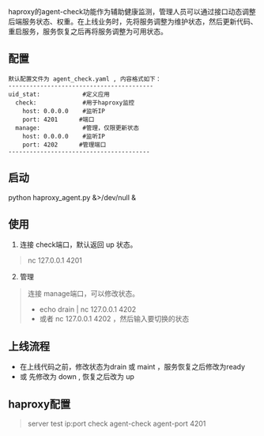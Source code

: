 haproxy的agent-check功能作为辅助健康监测，管理人员可以通过接口动态调整后端服务状态、权重。在上线业务时，先将服务调整为维护状态，然后更新代码、重启服务，服务恢复之后再将服务调整为可用状态。

## 配置

```
默认配置文件为 agent_check.yaml , 内容格式如下：
-----------------------------------------
uid_stat:            #定义应用
  check:             #用于haproxy监控
    host: 0.0.0.0    #监听IP
    port: 4201      #端口
  manage:            #管理，仅限更新状态
    host: 0.0.0.0    #监听IP
    port: 4202      #管理端口
----------------------------------------
```

## 启动
 python haproxy_agent.py &>/dev/null &

## 使用
1. 连接 check端口，默认返回 up 状态。
> nc 127.0.0.1 4201

2. 管理
> 连接 manage端口，可以修改状态。
> * echo drain | nc 127.0.0.1 4202 
> * 或者 nc 127.0.0.1 4202 ，然后输入要切换的状态

## 上线流程
* 在上线代码之前，修改状态为drain 或 maint ，服务恢复之后修改为ready
* 或 先修改为 down  , 恢复之后改为 up

## haproxy配置
> server test ip:port check agent-check agent-port 4201

